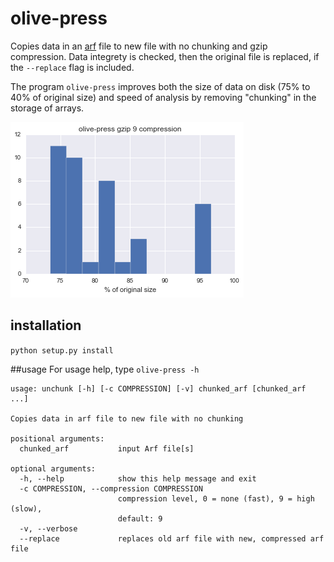 # olive-press
Copies data in an [arf](https://github.com/melizalab/arf) file to new file with no chunking and gzip compression.
Data integrety is checked, then the original file is replaced, if the `--replace` flag is included.

The program `olive-press` improves both the size of data on disk (75% to 40% of original size)  and speed of analysis by removing
"chunking" in the storage of arrays.

![compression](compression.png)

## installation
`python setup.py install`


##usage
For usage help, type `olive-press -h`


    usage: unchunk [-h] [-c COMPRESSION] [-v] chunked_arf [chunked_arf ...]
    
    Copies data in arf file to new file with no chunking
    
    positional arguments:
      chunked_arf           input Arf file[s]
    
    optional arguments:
      -h, --help            show this help message and exit
      -c COMPRESSION, --compression COMPRESSION
                            compression level, 0 = none (fast), 9 = high (slow),
                            default: 9
      -v, --verbose
      --replace             replaces old arf file with new, compressed arf file

